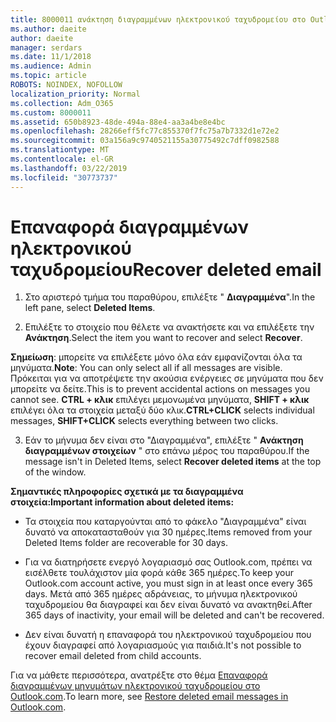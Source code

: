 ```yaml
---
title: 8000011 ανάκτηση διαγραμμένων ηλεκτρονικού ταχυδρομείου στο Outlook.com
ms.author: daeite
author: daeite
manager: serdars
ms.date: 11/1/2018
ms.audience: Admin
ms.topic: article
ROBOTS: NOINDEX, NOFOLLOW
localization_priority: Normal
ms.collection: Adm_O365
ms.custom: 8000011
ms.assetid: 650b8923-48de-494a-88e4-aa3a4be8e4bc
ms.openlocfilehash: 28266eff5fc77c855370f7fc75a7b7332d1e72e2
ms.sourcegitcommit: 03a156a9c9740521155a30775492c7dff0982588
ms.translationtype: MT
ms.contentlocale: el-GR
ms.lasthandoff: 03/22/2019
ms.locfileid: "30773737"
---
```

# <a name="recover-deleted-email"></a><span data-ttu-id="5c7a8-102">Επαναφορά διαγραμμένων ηλεκτρονικού ταχυδρομείου</span><span class="sxs-lookup"><span data-stu-id="5c7a8-102">Recover deleted email</span></span>

1. <span data-ttu-id="5c7a8-103">Στο αριστερό τμήμα του παραθύρου, επιλέξτε " **Διαγραμμένα**".</span><span class="sxs-lookup"><span data-stu-id="5c7a8-103">In the left pane, select **Deleted Items**.</span></span> 
    
2. <span data-ttu-id="5c7a8-104">Επιλέξτε το στοιχείο που θέλετε να ανακτήσετε και να επιλέξετε την **Ανάκτηση**.</span><span class="sxs-lookup"><span data-stu-id="5c7a8-104">Select the item you want to recover and select **Recover**.</span></span> 
  
 <span data-ttu-id="5c7a8-105">**Σημείωση**: μπορείτε να επιλέξετε μόνο όλα εάν εμφανίζονται όλα τα μηνύματα.</span><span class="sxs-lookup"><span data-stu-id="5c7a8-105">**Note**: You can only select all if all messages are visible.</span></span> <span data-ttu-id="5c7a8-106">Πρόκειται για να αποτρέψετε την ακούσια ενέργειες σε μηνύματα που δεν μπορείτε να δείτε.</span><span class="sxs-lookup"><span data-stu-id="5c7a8-106">This is to prevent accidental actions on messages you cannot see.</span></span> <span data-ttu-id="5c7a8-107">**CTRL + κλικ** επιλέγει μεμονωμένα μηνύματα, **SHIFT + κλικ** επιλέγει όλα τα στοιχεία μεταξύ δύο κλικ.</span><span class="sxs-lookup"><span data-stu-id="5c7a8-107">**CTRL+CLICK** selects individual messages, **SHIFT+CLICK** selects everything between two clicks.</span></span> 
    
3. <span data-ttu-id="5c7a8-108">Εάν το μήνυμα δεν είναι στο "Διαγραμμένα", επιλέξτε " **Ανάκτηση διαγραμμένων στοιχείων** " στο επάνω μέρος του παραθύρου.</span><span class="sxs-lookup"><span data-stu-id="5c7a8-108">If the message isn't in Deleted Items, select **Recover deleted items** at the top of the window.</span></span> 
    
 <span data-ttu-id="5c7a8-109">**Σημαντικές πληροφορίες σχετικά με τα διαγραμμένα στοιχεία:**</span><span class="sxs-lookup"><span data-stu-id="5c7a8-109">**Important information about deleted items:**</span></span>
  
- <span data-ttu-id="5c7a8-110">Τα στοιχεία που καταργούνται από το φάκελο "Διαγραμμένα" είναι δυνατό να αποκατασταθούν για 30 ημέρες.</span><span class="sxs-lookup"><span data-stu-id="5c7a8-110">Items removed from your Deleted Items folder are recoverable for 30 days.</span></span>
    
- <span data-ttu-id="5c7a8-111">Για να διατηρήσετε ενεργό λογαριασμό σας Outlook.com, πρέπει να εισέλθετε τουλάχιστον μία φορά κάθε 365 ημέρες.</span><span class="sxs-lookup"><span data-stu-id="5c7a8-111">To keep your Outlook.com account active, you must sign in at least once every 365 days.</span></span> <span data-ttu-id="5c7a8-112">Μετά από 365 ημέρες αδράνειας, το μήνυμα ηλεκτρονικού ταχυδρομείου θα διαγραφεί και δεν είναι δυνατό να ανακτηθεί.</span><span class="sxs-lookup"><span data-stu-id="5c7a8-112">After 365 days of inactivity, your email will be deleted and can't be recovered.</span></span>
    
- <span data-ttu-id="5c7a8-113">Δεν είναι δυνατή η επαναφορά του ηλεκτρονικού ταχυδρομείου που έχουν διαγραφεί από λογαριασμούς για παιδιά.</span><span class="sxs-lookup"><span data-stu-id="5c7a8-113">It's not possible to recover email deleted from child accounts.</span></span>
    
<span data-ttu-id="5c7a8-114">Για να μάθετε περισσότερα, ανατρέξτε στο θέμα [Επαναφορά διαγραμμένων μηνυμάτων ηλεκτρονικού ταχυδρομείου στο Outlook.com](https://go.microsoft.com/fwlink/p/?linkid=873117).</span><span class="sxs-lookup"><span data-stu-id="5c7a8-114">To learn more, see [Restore deleted email messages in Outlook.com](https://go.microsoft.com/fwlink/p/?linkid=873117).</span></span>
  

